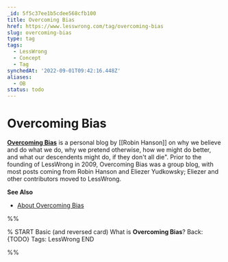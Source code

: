 ```yaml
---
_id: 5f5c37ee1b5cdee568cfb100
title: Overcoming Bias
href: https://www.lesswrong.com/tag/overcoming-bias
slug: overcoming-bias
type: tag
tags:
  - LessWrong
  - Concept
  - Tag
synchedAt: '2022-09-01T09:42:16.448Z'
aliases:
  - OB
status: todo
---
```


# Overcoming Bias

[**Overcoming Bias**](http://www.overcomingbias.com) is a personal blog by [[Robin Hanson]] on why we believe and do what we do, why we pretend otherwise, how we might do better, and what our descendents might do, if they don't all die". Prior to the founding of LessWrong in 2009, Overcoming Bias was a group blog, with most posts coming from Robin Hanson and Eliezer Yudkowsky; Eliezer and other contributors moved to LessWrong.

**See Also**

- [About Overcoming Bias](https://www.overcomingbias.com/about)


%%

% START
Basic (and reversed card)
What is **Overcoming Bias**?
Back: {TODO}
Tags: LessWrong
END
<!--ID: 1663156949462-->


%%
	
